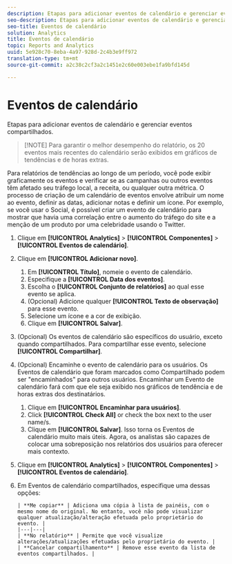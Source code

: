 ```yaml
---
description: Etapas para adicionar eventos de calendário e gerenciar eventos compartilhados.
seo-description: Etapas para adicionar eventos de calendário e gerenciar eventos compartilhados.
seo-title: Eventos de calendário
solution: Analytics
title: Eventos de calendário
topic: Reports and Analytics
uuid: 5e928c70-8eba-4a97-928d-2c4b3e9ff972
translation-type: tm+mt
source-git-commit: a2c38c2cf3a2c1451e2c60e003ebe1fa9bfd145d

---
```



# Eventos de calendário

Etapas para adicionar eventos de calendário e gerenciar eventos compartilhados.

> [!NOTE] Para garantir o melhor desempenho do relatório, os 20 eventos mais recentes do calendário serão exibidos em gráficos de tendências e de horas extras.

Para relatórios de tendências ao longo de um período, você pode exibir graficamente os eventos e verificar se as campanhas ou outros eventos têm afetado seu tráfego local, a receita, ou qualquer outra métrica. O processo de criação de um calendário de eventos envolve atribuir um nome ao evento, definir as datas, adicionar notas e definir um ícone. Por exemplo, se você usar o Social, é possível criar um evento de calendário para mostrar que havia uma correlação entre o aumento do tráfego do site e a menção de um produto por uma celebridade usando o Twitter.

1. Clique em **[!UICONTROL Analytics]** &gt; **[!UICONTROL Componentes]** &gt; **[!UICONTROL Eventos de calendário]**.
1. Clique em **[!UICONTROL Adicionar novo]**.
   1. Em **[!UICONTROL Título]**, nomeie o evento de calendário.
   1. Especifique a **[!UICONTROL Data dos eventos]**.
   1. Escolha o **[!UICONTROL Conjunto de relatórios]** ao qual esse evento se aplica.
   1. (Opcional) Adicione qualquer **[!UICONTROL Texto de observação]** para esse evento.
   1. Selecione um ícone e a cor de exibição.
   1. Clique em **[!UICONTROL Salvar]**.
1. (Opcional) Os eventos de calendário são específicos do usuário, exceto quando compartilhados. Para compartilhar esse evento, selecione **[!UICONTROL Compartilhar]**.
1. (Opcional) Encaminhe o evento de calendário para os usuários. Os Eventos de calendário que foram marcados como Compartilhado podem ser "encaminhados" para outros usuários. Encaminhar um Evento de calendário fará com que ele seja exibido nos gráficos de tendência e de horas extras dos destinatários.
   1. Clique em **[!UICONTROL Encaminhar para usuários]**.
   1. Click **[!UICONTROL Check All]** or check the box next to the user name/s.
   1. Clique em **[!UICONTROL Salvar]**.
   Isso torna os Eventos de calendário muito mais úteis. Agora, os analistas são capazes de colocar uma sobreposição nos relatórios dos usuários para oferecer mais contexto.
1. Clique em **[!UICONTROL Analytics]** &gt; **[!UICONTROL Componentes]** &gt; **[!UICONTROL Eventos de calendário]**.
1. Em Eventos de calendário compartilhados, especifique uma dessas opções:

       | **Me copiar** | Adiciona uma cópia à lista de painéis, com o mesmo nome do original. No entanto, você não pode visualizar qualquer atualização/alteração efetuada pelo proprietário do evento. |
       |---|---|
       | **No relatório** | Permite que você visualize alterações/atualizações efetuadas pelo proprietário do evento. |
       | **Cancelar compartilhamento** | Remove esse evento da lista de eventos compartilhados. |
   
